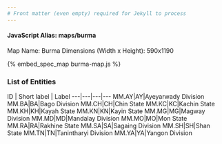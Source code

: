 ```yaml
---
# Front matter (even empty) required for Jekyll to process
---
```


#### JavaScript Alias: maps/burma

Map Name: Burma
Dimensions (Width x Height): 590x1190



{% embed_spec_map burma-map.js %}

### List of Entities

ID | Short label | Label
---|---|---|---
MM.AY|AY|Ayeyarwady Division
MM.BA|BA|Bago Division
MM.CH|CH|Chin State
MM.KC|KC|Kachin State
MM.KH|KH|Kayah State
MM.KN|KN|Kayin State
MM.MG|MG|Magway Division
MM.MD|MD|Mandalay Division
MM.MO|MO|Mon State
MM.RA|RA|Rakhine State
MM.SA|SA|Sagaing Division
MM.SH|SH|Shan State
MM.TN|TN|Tanintharyi Division
MM.YA|YA|Yangon Division

